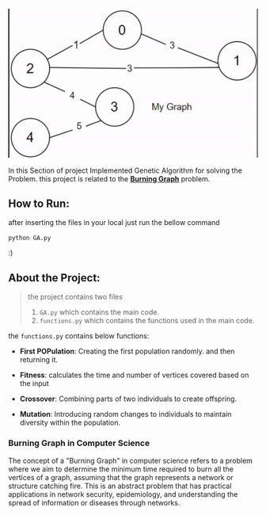 ![Link to My Git Repository](g1.gif)


In this Section of project Implemented Genetic Algorithm for solving the Problem. 
this project is related to the <u>[**Burning Graph**](#Burning-Graph-in-Computer-Science)</u> problem.





## How  to Run: 


after inserting the files in your local just run the bellow command

```
python GA.py
```
:)

## About the Project:
> the project contains two files 
> 1. `GA.py` which contains the main code.
> 2. `functions.py` which contains the functions used in the main code.


the `functions.py` contains below functions:

- **First POPulation**: Creating the first population randomly. and then returning it.

- **Fitness**: calculates the time and number of vertices covered based on the input


- **Crossover**: Combining parts of two individuals to create offspring.

- **Mutation**: Introducing random changes to individuals to maintain diversity within the population.


### Burning Graph in Computer Science

The concept of a "Burning Graph" in computer science refers to a problem where we aim to determine the minimum time required to burn all the vertices of a graph, assuming that the graph represents a network or structure catching fire. This is an abstract problem that has practical applications in network security, epidemiology, and understanding the spread of information or diseases through networks.


